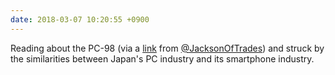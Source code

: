 ```yaml
---
date: 2018-03-07 10:20:55 +0900
---
```

Reading about the PC-98 (via a [link](https://www.giantbomb.com/nec-pc-9801/3045-112/) from [@JacksonOfTrades](https://micro.blog/JacksonOfTrades)) and struck by the similarities between Japan's PC industry and its smartphone industry.
